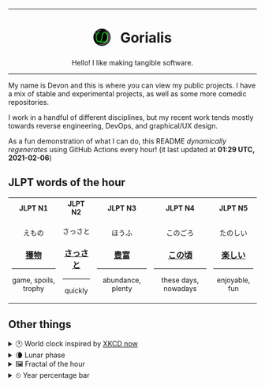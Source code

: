 ***

<h1 align="center">
<sub>
    <img src="readme/resources/avatar.png" height="36">
</sub>
&nbsp;
Gorialis
</h1>
<p align="center">
Hello! I like making tangible software.
</p>

***

My name is Devon and this is where you can view my public projects. I have a mix of stable and experimental projects, as well as some more comedic repositories.

I work in a handful of different disciplines, but my recent work tends mostly towards reverse engineering, DevOps, and graphical/UX design.

As a fun demonstration of what I can do, this README *dynamically regenerates* using GitHub Actions every hour! (it last updated at **01:29 UTC, 2021-02-06**)

<h2>JLPT words of the hour</h2>
<table>
    <tr>
        <th>JLPT N1</th>
        <th>JLPT N2</th>
        <th>JLPT N3</th>
        <th>JLPT N4</th>
        <th>JLPT N5</th>
    </tr>
    <tr>
        <td>
            <p align="center">えもの</p>
            <h3 align="center"><b><a href="https://jisho.org/search/%E7%8D%B2%E7%89%A9">獲物</a></b></h3>
            <hr>
            <p align="center">game,<wbr> spoils,<wbr> trophy</p>
        </td>
        <td>
            <p align="center">さっさと</p>
            <h3 align="center"><b><a href="https://jisho.org/search/%E3%81%95%E3%81%A3%E3%81%95%E3%81%A8">さっさと</a></b></h3>
            <hr>
            <p align="center">quickly</p>
        </td>
        <td>
            <p align="center">ほうふ</p>
            <h3 align="center"><b><a href="https://jisho.org/search/%E8%B1%8A%E5%AF%8C">豊富</a></b></h3>
            <hr>
            <p align="center">abundance,<wbr> plenty</p>
        </td>
        <td>
            <p align="center">このごろ</p>
            <h3 align="center"><b><a href="https://jisho.org/search/%E3%81%93%E3%81%AE%E9%A0%83">この頃</a></b></h3>
            <hr>
            <p align="center">these days,<wbr> nowadays</p>
        </td>
        <td>
            <p align="center">たのしい</p>
            <h3 align="center"><b><a href="https://jisho.org/search/%E6%A5%BD%E3%81%97%E3%81%84">楽しい</a></b></h3>
            <hr>
            <p align="center">enjoyable,<wbr> fun</p>
        </td>
    </tr>
</table>

<h2>Other things</h2>
<details>
<summary>🕐  World clock inspired by <a href="https://xkcd.com/now">XKCD now</a></summary>

> <img src="generated/now.png" width="512">

</details>
<details>
<summary>🌘 Lunar phase</summary>

The moon is approximately 82.82% through its phase (Waning Crescent).

</details>
<details>
<summary>&#x1f5bc; Fractal of the hour</summary>

> <img src="generated/fractal.png" width="512">

</details>
<details>
<summary>&#x23f2; Year percentage bar</summary>
<pre><code>2021 [█▁▁▁▁▁▁▁▁▁▁▁▁▁▁▁▁▁▁▁] 9.88%</code></pre>
</details>
